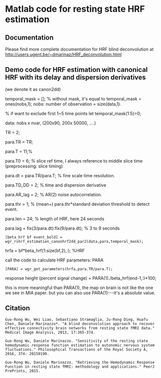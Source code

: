 Matlab code for resting state HRF estimation
========

Documentation
-------------
Please find more complete documentation for HRF blind deconvolution at
http://users.ugent.be/~dmarinaz/HRF_deconvolution.html


Demo code for HRF estimation with canonical HRF with its delay and dispersion derivatives 
-------------
(we denote it as canon2dd) 

temporal_mask = []; % without mask, it's equal to temporal_mask = ones(nobs,1); nobs: number of observation = size(data,1).

% if want to exclude first 1~5 time points let temporal_mask(1:5)=0;

data: nobs x nvar,  (200x90, 200x 50000, ....)

TR = 2;

para.TR = TR;

para.T = 11;%

para.T0 = 6; % slice ref time, I always reference to middle slice time (preprocessing: slice timing)

para.dt     = para.TR/para.T; % fine scale time resolution.

para.TD_DD = 2; % time and dispersion derivative

para.AR_lag = 2; % AR(2) noise autocorrelation.

para.thr = 1; % (mean+) para.thr*standard deviation threshold to detect event.

para.len = 24; % length of HRF, here 24 seconds

para.lag  = fix(3/para.dt):fix(9/para.dt); % 3 to 9 seconds


```
[beta_hrf bf event_bold] = wgr_rshrf_estimation_canonhrf2dd_par2(data,para,temporal_mask);
```

hrfa = bf*beta_hrf(1:size(bf,2),:); %HRF

call the code to calculate HRF parameters: PARA

```
[PARA] = wgr_get_parameters(hrfa,para.TR/para.T);
```

response height (percent signal change) = PARA(1)./beta_hrf(end-1,:)*100; 

this is more meaningful than PARA(1), the map on brain is not like the one we see in MIA paper.
but you can also use PARA(1)---it's a absolute value. 



**Citation**
--------
```
Guo-Rong Wu, Wei Liao, Sebastiano Stramaglia, Ju-Rong Ding, Huafu Chen, Daniele Marinazzo*. "A blind deconvolution approach to recover effective connectivity brain networks from resting state fMRI data." Medical Image Analysis, 2013, 17:365-374.

Guo-Rong Wu, Daniele Marinazzo. "Sensitivity of the resting state hemodynamic response function estimation to autonomic nervous system fluctuations." Philosophical Transactions of the Royal Society A, 2016, 374: 20150190.

Guo-Rong Wu, Daniele Marinazzo. "Retrieving the Hemodynamic Response Function in resting state fMRI: methodology and applications." PeerJ PrePrints, 2015.
```
